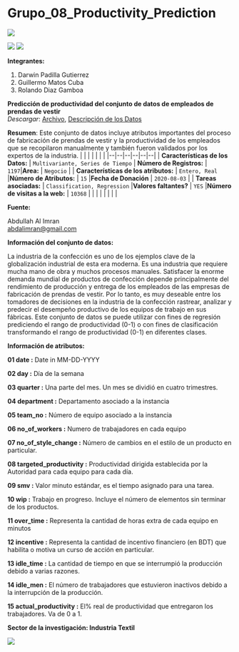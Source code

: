 # Grupo_08_Productivity_Prediction

![](https://pandora.pucp.edu.pe/pucp/c3/images/logo_pucp.gif)

![](https://img.shields.io/github/tag/pandao/editor.md.svg) ![](https://img.shields.io/github/release/pandao/editor.md.svg)

**Integrantes:**
1. Darwin Padilla Gutierrez
2. Guillermo Matos Cuba
3. Rolando Diaz Gamboa

**Predicción de productividad del conjunto de datos de empleados de prendas de vestir**  
_Descargar_: [Archivo](https://archive.ics.uci.edu/ml/machine-learning-databases/00597/), [Descripción de los Datos](https://archive.ics.uci.edu/ml/datasets/Productivity+Prediction+of+Garment+Employees#)

**Resumen**: Este conjunto de datos incluye atributos importantes del proceso de fabricación de prendas de vestir y la productividad de los empleados que se recopilaron manualmente y también fueron validados por los expertos de la industria.
|  |  |  | | |  |
|--|--|--|--|--|--|
| **Características de los Datos:** | `Multivariante, Series de Tiempo` | **Número de Registros:** | `1197`|**Area:** | `Negocio` |
| **Características de los atributos:** | `Entero, Real` |**Número de Atributos:** | `15` |**Fecha de Donación** | `2020-08-03` |
| **Tareas asociadas:**  | `Classification, Regression` |**Valores faltantes?** | `YES` |**Número de visitas a la web:** | `10368` |
|  |  |  | | |  |

  

**Fuente:**

Abdullah Al Imran  
abdalimran@gmail.com

  

**Información del conjunto de datos:**

La industria de la confección es uno de los ejemplos clave de la globalización industrial de esta era moderna. Es una industria que requiere mucha mano de obra y muchos procesos manuales. Satisfacer la enorme demanda mundial de productos de confección depende principalmente del rendimiento de producción y entrega de los empleados de las empresas de fabricación de prendas de vestir. Por lo tanto, es muy deseable entre los tomadores de decisiones en la industria de la confección rastrear, analizar y predecir el desempeño productivo de los equipos de trabajo en sus fábricas. Este conjunto de datos se puede utilizar con fines de regresión prediciendo el rango de productividad (0-1) o con fines de clasificación transformando el rango de productividad (0-1) en diferentes clases.

  

**Información de atributos:**

**01 date :** Date in MM-DD-YYYY  

**02 day :** Día de la semana  

**03 quarter :** Una parte del mes. Un mes se dividió en cuatro trimestres.

**04 department :** Departamento asociado a la instancia  

**05 team\_no :** Número de equipo asociado a la instancia  

**06 no\_of\_workers :** Numero de trabajadores en cada equipo  

**07 no\_of\_style\_change :** Número de cambios en el estilo de un producto en particular.

**08 targeted\_productivity :** Productividad dirigida establecida por la Autoridad para cada equipo para cada día.  

**09 smv :** Valor minuto estándar, es el tiempo asignado para una tarea.  

**10 wip :** Trabajo en progreso. Incluye el número de elementos sin terminar de los productos.

**11 over\_time :** Representa la cantidad de horas extra de cada equipo en minutos

**12 incentive :** Representa la cantidad de incentivo financiero (en BDT) que habilita o motiva un curso de acción en particular.  

**13 idle\_time :** La cantidad de tiempo en que se interrumpió la producción debido a varias razones.  

**14 idle\_men :** El número de trabajadores que estuvieron inactivos debido a la interrupción de la producción.

**15 actual\_productivity :** El% real de productividad que entregaron los trabajadores. Va de 0 a 1. 

**Sector de la investigación: Industria Textil**

![](https://cloudfront-us-east-1.images.arcpublishing.com/semana/D3G2QB322JBZ7BIKD4W2AV7IRY.jpg)
